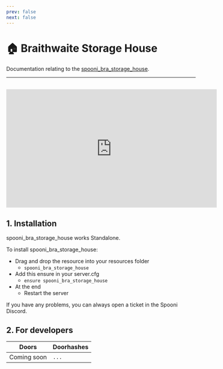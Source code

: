 ```yaml
---
prev: false
next: false
---
```


# 🏠 Braithwaite Storage House
Documentation relating to the [spooni_bra_storage_house](https://spooni-mapping.tebex.io/package/6055667).

___
<br>
<iframe width="560" height="315" src="https://www.youtube.com/embed/" frameborder="0" allow="accelerometer; autoplay; clipboard-write; encrypted-media; gyroscope; picture-in-picture; web-share" allowfullscreen></iframe>

## 1. Installation
spooni_bra_storage_house works Standalone.  

To install spooni_bra_storage_house:
- Drag and drop the resource into your resources folder
  - `spooni_bra_storage_house`
- Add this ensure in your server.cfg
  - `ensure spooni_bra_storage_house`
- At the end
  - Restart the server

If you have any problems, you can always open a ticket in the Spooni Discord.

## 2. For developers
| Doors                     | Doorhashes
|---------------------------|----------------------------------------------------------------------------------|
| Coming soon               | `...`